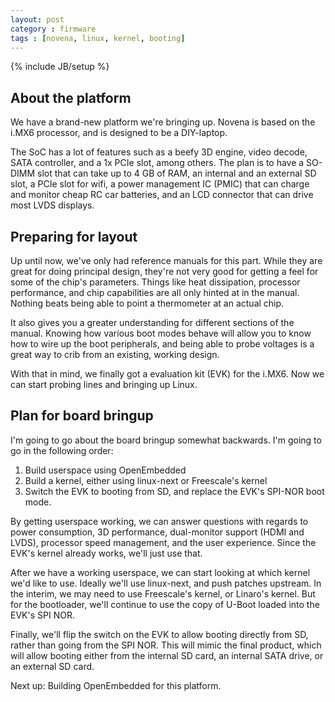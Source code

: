 ```yaml
---
layout: post
category : firmware
tags : [novena, linux, kernel, booting]
---
```

{% include JB/setup %}

## About the platform

We have a brand-new platform we're bringing up.  Novena is based on the
i.MX6 processor, and is designed to be a DIY-laptop.

The SoC has a lot of features such as a beefy 3D engine, video decode, SATA
controller, and a 1x PCIe slot, among others.  The plan is to have a SO-DIMM
slot that can take up to 4 GB of RAM, an internal and an external SD slot, a
PCIe slot for wifi, a power management IC (PMIC) that can charge and monitor
cheap RC car batteries, and an LCD connector that can drive most LVDS
displays.

## Preparing for layout

Up until now, we've only had reference manuals for this part.  While they
are great for doing principal design, they're not very good for getting a
feel for some of the chip's parameters.  Things like heat dissipation,
processor performance, and chip capabilities are all only hinted at in the
manual.  Nothing beats being able to point a thermometer at an actual chip.

It also gives you a greater understanding for different sections of the
manual.  Knowing how various boot modes behave will allow you to know how to
wire up the boot peripherals, and being able to probe voltages is a great
way to crib from an existing, working design.

With that in mind, we finally got a evaluation kit (EVK) for the i.MX6.  Now
we can start probing lines and bringing up Linux.

## Plan for board bringup

I'm going to go about the board bringup somewhat backwards.  I'm going to go
in the following order:

1. Build userspace using OpenEmbedded
2. Build a kernel, either using linux-next or Freescale's kernel
3. Switch the EVK to booting from SD, and replace the EVK's SPI-NOR boot mode.

By getting userspace working, we can answer questions with regards to power
consumption, 3D performance, dual-monitor support (HDMI and LVDS), processor
speed management, and the user experience.  Since the EVK's kernel already
works, we'll just use that.

After we have a working userspace, we can start looking at which kernel we'd
like to use.  Ideally we'll use linux-next, and push patches upstream.  In
the interim, we may need to use Freescale's kernel, or Linaro's kernel.  But
for the bootloader, we'll continue to use the copy of U-Boot loaded into the
EVK's SPI NOR.

Finally, we'll flip the switch on the EVK to allow booting directly from SD,
rather than going from the SPI NOR.  This will mimic the final product,
which will allow booting either from the internal SD card, an internal SATA
drive, or an external SD card.

Next up: Building OpenEmbedded for this platform.
